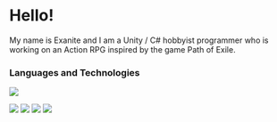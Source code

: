 # Hello!

My name is Exanite and I am a Unity / C# hobbyist programmer who is working on an Action RPG inspired by the game Path of Exile.

### Languages and Technologies

![](https://img.shields.io/badge/Language-C%23-informational?style=flat&logo=c-sharp&logoColor=white&color=brightgreen)

![](https://img.shields.io/badge/Engine-Unity-informational?style=flat&logo=unity&logoColor=white&color=000000)
![](https://img.shields.io/badge/IDE-Visual%20Studio-informational?style=flat&logo=visual-studio&logoColor=white&color=5c2d91)
![](https://img.shields.io/badge/Tool-Git-informational?style=flat&logo=git&logoColor=white&color=F05032)
![](https://img.shields.io/badge/OS-Windows-informational?style=flat&logo=windows&logoColor=white&color=blue)
